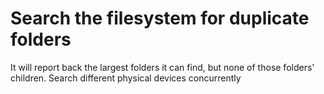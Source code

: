 # Search the filesystem for duplicate folders

It will report back the largest folders it can find, but none of those folders' children.
Search different physical devices concurrently